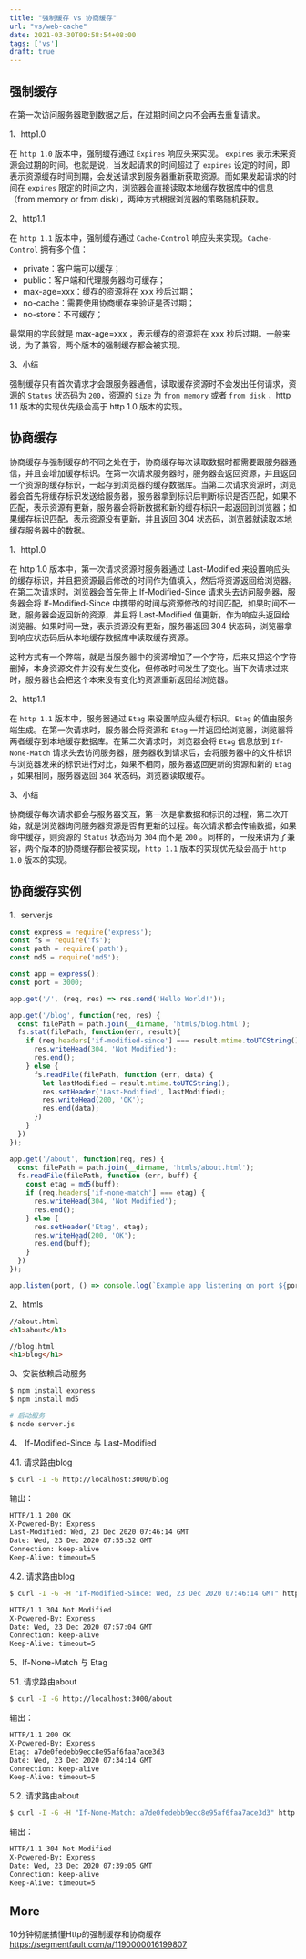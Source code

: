 ```yaml
---
title: "强制缓存 vs 协商缓存"
url: "vs/web-cache"
date: 2021-03-30T09:58:54+08:00
tags: ['vs']
draft: true
---
```


## 强制缓存

在第一次访问服务器取到数据之后，在过期时间之内不会再去重复请求。

1、http1.0

在 `http 1.0` 版本中，强制缓存通过 `Expires` 响应头来实现。 `expires` 表示未来资源会过期的时间。也就是说，当发起请求的时间超过了 `expires` 设定的时间，即表示资源缓存时间到期，会发送请求到服务器重新获取资源。而如果发起请求的时间在 `expires` 限定的时间之内，浏览器会直接读取本地缓存数据库中的信息（from memory or from disk），两种方式根据浏览器的策略随机获取。

2、http1.1

在 `http 1.1` 版本中，强制缓存通过 `Cache-Control` 响应头来实现。`Cache-Control` 拥有多个值：

- private：客户端可以缓存；
- public：客户端和代理服务器均可缓存；
- max-age=xxx：缓存的资源将在 xxx 秒后过期；
- no-cache：需要使用协商缓存来验证是否过期；
- no-store：不可缓存；

最常用的字段就是 max-age=xxx ，表示缓存的资源将在 xxx 秒后过期。一般来说，为了兼容，两个版本的强制缓存都会被实现。

3、小结

强制缓存只有首次请求才会跟服务器通信，读取缓存资源时不会发出任何请求，资源的 `Status` 状态码为 `200`，资源的 `Size` 为 `from memory` 或者 `from disk` ，http 1.1 版本的实现优先级会高于 http 1.0 版本的实现。


## 协商缓存

协商缓存与强制缓存的不同之处在于，协商缓存每次读取数据时都需要跟服务器通信，并且会增加缓存标识。在第一次请求服务器时，服务器会返回资源，并且返回一个资源的缓存标识，一起存到浏览器的缓存数据库。当第二次请求资源时，浏览器会首先将缓存标识发送给服务器，服务器拿到标识后判断标识是否匹配，如果不匹配，表示资源有更新，服务器会将新数据和新的缓存标识一起返回到浏览器；如果缓存标识匹配，表示资源没有更新，并且返回 304 状态码，浏览器就读取本地缓存服务器中的数据。


1、http1.0

在 http 1.0 版本中，第一次请求资源时服务器通过 Last-Modified 来设置响应头的缓存标识，并且把资源最后修改的时间作为值填入，然后将资源返回给浏览器。在第二次请求时，浏览器会首先带上 If-Modified-Since 请求头去访问服务器，服务器会将 If-Modified-Since 中携带的时间与资源修改的时间匹配，如果时间不一致，服务器会返回新的资源，并且将 Last-Modified 值更新，作为响应头返回给浏览器。如果时间一致，表示资源没有更新，服务器返回 304 状态码，浏览器拿到响应状态码后从本地缓存数据库中读取缓存资源。

这种方式有一个弊端，就是当服务器中的资源增加了一个字符，后来又把这个字符删掉，本身资源文件并没有发生变化，但修改时间发生了变化。当下次请求过来时，服务器也会把这个本来没有变化的资源重新返回给浏览器。

2、http1.1

在 `http 1.1` 版本中，服务器通过 `Etag` 来设置响应头缓存标识。`Etag` 的值由服务端生成。在第一次请求时，服务器会将资源和 `Etag` 一并返回给浏览器，浏览器将两者缓存到本地缓存数据库。在第二次请求时，浏览器会将 `Etag` 信息放到 `If-None-Match` 请求头去访问服务器，服务器收到请求后，会将服务器中的文件标识与浏览器发来的标识进行对比，如果不相同，服务器返回更新的资源和新的 `Etag` ，如果相同，服务器返回 `304` 状态码，浏览器读取缓存。

3、小结 

协商缓存每次请求都会与服务器交互，第一次是拿数据和标识的过程，第二次开始，就是浏览器询问服务器资源是否有更新的过程。每次请求都会传输数据，如果命中缓存，则资源的 `Status` 状态码为 `304` 而不是 `200` 。同样的，一般来讲为了兼容，两个版本的协商缓存都会被实现，`http 1.1` 版本的实现优先级会高于 `http 1.0` 版本的实现。

## 协商缓存实例

1、server.js

```javascript
const express = require('express');
const fs = require('fs');
const path = require('path');
const md5 = require('md5');

const app = express();
const port = 3000;

app.get('/', (req, res) => res.send('Hello World!'));

app.get('/blog', function(req, res) {
  const filePath = path.join(__dirname, 'htmls/blog.html');
  fs.stat(filePath, function(err, result){
    if (req.headers['if-modified-since'] === result.mtime.toUTCString()) {
      res.writeHead(304, 'Not Modified');
      res.end();
    } else {
      fs.readFile(filePath, function (err, data) {
        let lastModified = result.mtime.toUTCString();
        res.setHeader('Last-Modified', lastModified);
        res.writeHead(200, 'OK');
        res.end(data);
      })
    }
  })
});

app.get('/about', function(req, res) {
  const filePath = path.join(__dirname, 'htmls/about.html');
  fs.readFile(filePath, function (err, buff) {
    const etag = md5(buff);
    if (req.headers['if-none-match'] === etag) {
      res.writeHead(304, 'Not Modified');
      res.end();
    } else {
      res.setHeader('Etag', etag);
      res.writeHead(200, 'OK');
      res.end(buff);
    }
  })
});

app.listen(port, () => console.log(`Example app listening on port ${port}!`))
```

2、htmls 

```html
//about.html
<h1>about</h1>

//blog.html
<h1>blog</h1>
```

3、安装依赖启动服务 

```bash
$ npm install express
$ npm install md5

# 启动服务
$ node server.js
```

4、 If-Modified-Since 与 Last-Modified

4.1. 请求路由blog
```bash
$ curl -I -G http://localhost:3000/blog
```

输出：
```bash
HTTP/1.1 200 OK
X-Powered-By: Express
Last-Modified: Wed, 23 Dec 2020 07:46:14 GMT
Date: Wed, 23 Dec 2020 07:55:32 GMT
Connection: keep-alive
Keep-Alive: timeout=5
```

4.2. 请求路由blog
```bash
$ curl -I -G -H "If-Modified-Since: Wed, 23 Dec 2020 07:46:14 GMT" http://localhost:3000/blog
```

```bash
HTTP/1.1 304 Not Modified
X-Powered-By: Express
Date: Wed, 23 Dec 2020 07:57:04 GMT
Connection: keep-alive
Keep-Alive: timeout=5
```

5、If-None-Match 与 Etag

5.1. 请求路由about
```bash
$ curl -I -G http://localhost:3000/about
```

输出：
```bash
HTTP/1.1 200 OK
X-Powered-By: Express
Etag: a7de0fedebb9ecc8e95af6faa7ace3d3
Date: Wed, 23 Dec 2020 07:34:14 GMT
Connection: keep-alive
Keep-Alive: timeout=5
```

5.2. 请求路由about
```bash
$ curl -I -G -H "If-None-Match: a7de0fedebb9ecc8e95af6faa7ace3d3" http://localhost:3000/about
```

输出：
```bash
HTTP/1.1 304 Not Modified
X-Powered-By: Express
Date: Wed, 23 Dec 2020 07:39:05 GMT
Connection: keep-alive
Keep-Alive: timeout=5
```

## More 

10分钟彻底搞懂Http的强制缓存和协商缓存  
https://segmentfault.com/a/1190000016199807